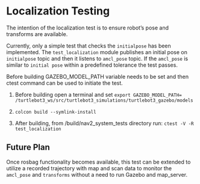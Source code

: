 # Localization Testing

The intention of the localization test is to ensure robot’s pose and transforms are available.

Currently, only a simple test that checks the `initialpose` has been implemented.  The `test_localization` module publishes an initial pose on `initialpose` topic and then it listens to `amcl_pose` topic. If the `amcl_pose` is similar to `initial pose` within a predefined tolerance the test passes.

Before building GAZEBO_MODEL_PATH variable needs to be set and then ctest command can be used to initiate the test.  

1. Before building open a terminal and set `export GAZEBO_MODEL_PATH= /turtlebot3_ws/src/turtlebot3_simulations/turtlebot3_gazebo/models`

2. `colcon build --symlink-install`

3. After building, from /build/nav2_system_tests directory run: `ctest -V -R test_localization`

## Future Plan
Once rosbag functionality becomes available, this test can be extended to utilize a recorded trajectory with map and scan data to monitor the `amcl_pose` and `transforms` without a need to run Gazebo and map_server.
